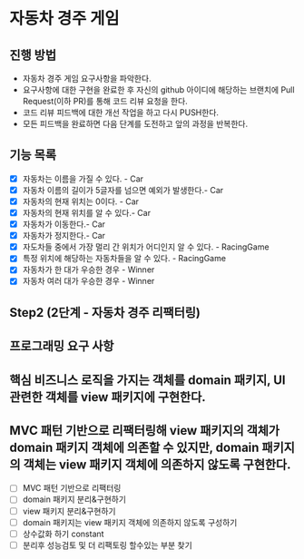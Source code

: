 # 자동차 경주 게임
## 진행 방법
* 자동차 경주 게임 요구사항을 파악한다.
* 요구사항에 대한 구현을 완료한 후 자신의 github 아이디에 해당하는 브랜치에 Pull Request(이하 PR)를 통해 코드 리뷰 요청을 한다.
* 코드 리뷰 피드백에 대한 개선 작업을 하고 다시 PUSH한다.
* 모든 피드백을 완료하면 다음 단계를 도전하고 앞의 과정을 반복한다.
## 기능 목록
 - [x] 자동차는 이름을 가질 수 있다. - Car
 - [x] 자동차 이름의 길이가 5글자를 넘으면 예외가 발생한다.- Car
 - [x] 자동차의 현재 위치는 0이다. - Car
 - [x] 자동차의 현재 위치를 알 수 있다.- Car
 - [x] 자동차가 이동한다.- Car
 - [x] 자동차가 정지한다.- Car
 - [x] 자도차들 중에서 가장 멀리 간 위치가 어디인지 알 수 있다. - RacingGame
 - [x] 특정 위치에 해당하는 자동차들을 알 수 있다. - RacingGame
 - [x] 자동차가 한 대가 우승한 경우 - Winner
 - [x] 자동차 여러 대가 우승한 경우 - Winner

## Step2 (2단계 - 자동차 경주 리팩터링)
## 프로그래밍 요구 사항
## 핵심 비즈니스 로직을 가지는 객체를 domain 패키지, UI 관련한 객체를 view 패키지에 구현한다.
## MVC 패턴 기반으로 리팩터링해 view 패키지의 객체가 domain 패키지 객체에 의존할 수 있지만, domain 패키지의 객체는 view 패키지 객체에 의존하지 않도록 구현한다.
 - [ ] MVC 패턴 기반으로 리팩터링
 - [ ] domain 패키지 분리&구현하기
 - [ ] view 패키지 분리&구현하기
 - [ ] domain 패키지는 view 패키지 객체에 의존하지 않도록 구성하기
 - [ ] 상수값화 하기 constant
 - [ ] 분리후 성능검토 및 더 리팩토링 할수있는 부분 찾기 